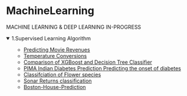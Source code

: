 # MachineLearning
MACHINE LEARNING &amp; DEEP LEARNING IN-PROGRESS

 <details open>
          <summary>1.Supervised Learning Algorithm</summary>
<ul>

-  [Predicting Movie Revenues](https://github.com/ManoBharathi93/Movierevenue)
-  [Temperature Conversions](https://github.com/ManoBharathi93/Temperature-Conversion)
- [Comparison of XGBoost and Decision Tree Classifier](https://github.com/ManoBharathi93/DecisionTreevsXGBoost)
- [PIMA Indian Diabetes Prediction Predicting the onset of diabetes](https://github.com/ManoBharathi93/DiabetesPrediction)
- [Classifciation of Flower species ](https://github.com/ManoBharathi93/Iris-Flower-Species.)
- [Sonar Returns classification](https://github.com/ManoBharathi93/SonarReturns)
- [Boston-House-Prediction](https://github.com/ManoBharathi93/Boston-House-Prediction)
     
</ul>
   
           
</details>
 
